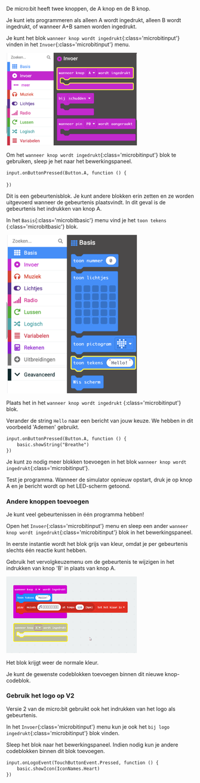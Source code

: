 De micro:bit heeft twee knoppen, de A knop en de B knop.

Je kunt iets programmeren als alleen A wordt ingedrukt, alleen B wordt ingedrukt, of wanneer A+B samen worden ingedrukt.

Je kunt het blok `wanneer knop wordt ingedrukt`{:class='microbitinput'} vinden in het `Invoer`{:class='microbitinput'} menu.

<img src="images/input-on-ButtonA.png" alt="Input menu expanded showing the `on button pressed` block highlighted." width="350"/>

Om het `wanneer knop wordt ingedrukt`{:class='microbitinput'} blok te gebruiken, sleep je het naar het bewerkingspaneel.

```microbit
input.onButtonPressed(Button.A, function () {
	
})
```

Dit is een gebeurtenisblok. Je kunt andere blokken erin zetten en ze worden uitgevoerd wanneer de gebeurtenis plaatsvindt. In dit geval is de gebeurtenis het indrukken van knop A.

In het `Basis`{:class='microbitbasic'} menu vind je het `toon tekens `{:class='microbitbasic'} blok.

<img src="images/basic-blocks.png" alt="Basic menu expanded showing the `show string` block highlighted." width="350"/>

Plaats het in het `wanneer knop wordt ingedrukt` {:class='microbitinput'} blok.

Verander de string `Hello` naar een bericht van jouw keuze. We hebben in dit voorbeeld 'Ademen' gebruikt.

```microbit
input.onButtonPressed(Button.A, function () {
    basic.showString("Breathe")
})
```

Je kunt zo nodig meer blokken toevoegen in het blok `wanneer knop wordt ingedrukt`{:class='microbitinput'}.

Test je programma. Wanneer de simulator opnieuw opstart, druk je op knop A en je bericht wordt op het LED-scherm getoond.

### Andere knoppen toevoegen

Je kunt veel gebeurtenissen in één programma hebben!

Open het `Invoer`{:class='microbitinput'} menu en sleep een ander `wanneer knop wordt ingedrukt`{:class='microbitinput'} blok in het bewerkingspaneel.

In eerste instantie wordt het blok grijs van kleur, omdat je per gebeurtenis slechts één reactie kunt hebben.

Gebruik het vervolgkeuzemenu om de gebeurtenis te wijzigen in het indrukken van knop 'B' in plaats van knop A.

<img src="images/changebutton-menu.gif" alt="Animation showing the drop-down menu on the `on button pressed` block. Button B is chosen and the block is no longer greyed out." width="350"/>

Het blok krijgt weer de normale kleur.

Je kunt de gewenste codeblokken toevoegen binnen dit nieuwe knop-codeblok.

### Gebruik het logo op V2

Versie 2 van de micro:bit gebruikt ook het indrukken van het logo als gebeurtenis.

In het `Invoer`{:class='microbitinput'} menu kun je ook het `bij logo ingedrukt`{:class='microbitinput'} blok vinden.

Sleep het blok naar het bewerkingspaneel. Indien nodig kun je andere codeblokken binnen dit blok toevoegen.

```microbit
input.onLogoEvent(TouchButtonEvent.Pressed, function () {
    basic.showIcon(IconNames.Heart)
})
```
